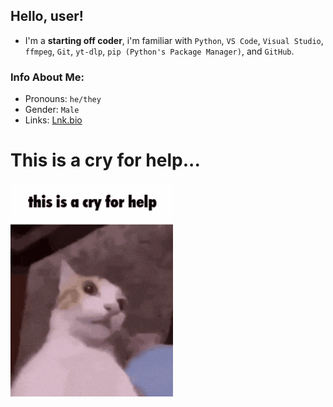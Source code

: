 ## Hello, user!
- I'm a **starting off coder**, i'm familiar with `Python`, `VS Code`, `Visual Studio`, `ffmpeg`, `Git`, `yt-dlp`, `pip (Python's Package Manager)`, and `GitHub`.

### Info About Me:
- Pronouns: `he/they`
- Gender: `Male`
- Links: [Lnk.bio](https://lnk.at/ackozu)

 
 # This is a cry for help...
 
[![This is a cry for help](/assets/cry-for-help-cat.png)](https://c.tenor.com/FqO06m-lHgEAAAAd/tenor.gif)

